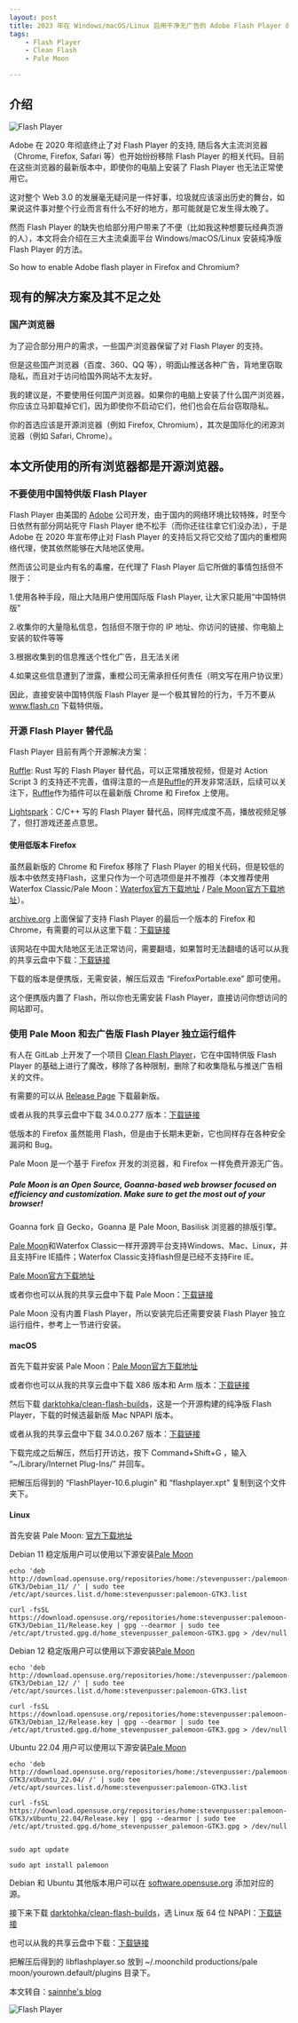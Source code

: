 ```yaml
---
layout: post
title: 2023 年在 Windows/macOS/Linux 启用干净无广告的 Adobe Flash Player 的方法
tags:
    - Flash Player
    - Clean Flash
    - Pale Moon

---
```

## 介绍 
![Flash Player](https://github.com/huijingfei/Blog_Gitalk/raw/main/Images/QQ%20farm.webp)

Adobe 在 2020 年彻底终止了对 Flash Player 的支持, 随后各大主流浏览器（Chrome, Firefox, Safari 等）也开始纷纷移除 Flash Player 的相关代码。目前在这些浏览器的最新版本中，即使你的电脑上安装了 Flash Player 也无法正常使用它。

这对整个 Web 3.0 的发展毫无疑问是一件好事，垃圾就应该滚出历史的舞台，如果说这件事对整个行业而言有什么不好的地方，那可能就是它发生得太晚了。

然而 Flash Player 的缺失也给部分用户带来了不便（比如我这种想要玩经典页游的人），本文将会介绍在三大主流桌面平台 Windows/macOS/Linux 安装纯净版 Flash Player 的方法。

So how to enable Adobe flash player in Firefox and Chromium?

## 现有的解决方案及其不足之处

### 国产浏览器

为了迎合部分用户的需求，一些国产浏览器保留了对 Flash Player 的支持。

但是这些国产浏览器（百度、360、QQ 等），明面山推送各种广告，背地里窃取隐私，而且对于访问给国外网站不太友好。

我的建议是，不要使用任何国产浏览器。如果你的电脑上安装了什么国产浏览器，你应该立马卸载掉它们，因为即使你不启动它们，他们也会在后台窃取隐私。

你的首选应该是开源浏览器（例如 Firefox, Chromium），其次是国际化的闭源浏览器（例如 Safari, Chrome）。

## 本文所使用的所有浏览器都是开源浏览器。

### 不要使用中国特供版 Flash Player

Flash Player 由美国的 [Adobe](https://www.adobe.com/) 公司开发，由于国内的网络环境比较特殊，时至今日依然有部分网站死守 Flash Player 绝不松手（而你还往往拿它们没办法），于是 Adobe 在 2020 年宣布停止对 Flash Player 的支持后又将它交给了国内的重橙网络代理，使其依然能够在大陆地区使用。

然而该公司是业内有名的毒瘤，在代理了 Flash Player 后它所做的事情包括但不限于：

1.使用各种手段，阻止大陆用户使用国际版 Flash Player, 让大家只能用“中国特供版”

2.收集你的大量隐私信息，包括但不限于你的 IP 地址、你访问的链接、你电脑上安装的软件等等

3.根据收集到的信息推送个性化广告，且无法关闭

4.如果这些信息遭到了泄露，重橙公司无需承担任何责任（明文写在用户协议里）

因此，直接安装中国特供版 Flash Player 是一个极其冒险的行为，千万不要从 www.flash.cn 下载特供版。

### 开源 Flash Player 替代品

Flash Player 目前有两个开源解决方案：

[Ruffle](https://ruffle.rs/): Rust 写的 Flash Player 替代品，可以正常播放视频，但是对 Action Script 3 的支持还不完善，值得注意的一点是[Ruffle](https://ruffle.rs/)的开发非常活跃，后续可以关注下，[Ruffle](https://ruffle.rs/)作为插件可以在最新版 Chrome 和 Firefox 上使用。

[Lightspark](http://lightspark.github.io/)：C/C++ 写的 Flash Player 替代品，同样完成度不高，播放视频足够了，但打游戏还差点意思。

#### 使用低版本 Firefox

虽然最新版的 Chrome 和 Firefox 移除了 Flash Player 的相关代码，但是较低的版本中依然支持Flash，这里只作为一个可选项但是并不推荐（本文推荐使用Waterfox Classic/Pale Moon：[Waterfox官方下载地址](https://classic.waterfox.net/) / [Pale Moon官方下载地址](https://www.palemoon.org/download.shtml)）。

[archive.org](https://archive.org/) 上面保留了支持 Flash Player 的最后一个版本的 Firefox 和 Chrome，有需要的可以从这里下载：[下载链接](https://archive.org/download/Firefox_Chrome_Adobe_Flash)

该网站在中国大陆地区无法正常访问，需要翻墙，如果暂时无法翻墙的话可以从我的共享云盘中下载：[下载链接](https://drive.sainnhe.dev/Flash/Windows/)

下载的版本是便携版，无需安装，解压后双击 “FirefoxPortable.exe” 即可使用。

这个便携版内置了 Flash，所以你也无需安装 Flash Player，直接访问你想访问的网站即可。

### 使用 Pale Moon 和去广告版 Flash Player 独立运行组件

有人在 GitLab 上开发了一个项目 [Clean Flash Player](https://gitlab.com/cleanflash/installer)，它在中国特供版 Flash Player 的基础上进行了魔改，移除了各种限制，删除了和收集隐私与推送广告相关的文件。

有需要的可以从 [Release Page](https://gitlab.com/cleanflash/installer/-/releases) 下载最新版。

或者从我的共享云盘中下载 34.0.0.277 版本：[下载链接](https://pan.huang1111.cn/s/EBmqSb)

低版本的 Firefox 虽然能用 Flash，但是由于长期未更新，它也同样存在各种安全漏洞和 Bug。

Pale Moon 是一个基于 Firefox 开发的浏览器，和 Firefox 一样免费开源无广告。

##### Pale Moon is an Open Source, Goanna-based web browser focused on efficiency and customization. Make sure to get the most out of your browser!

Goanna fork 自 Gecko，Goanna 是 Pale Moon, Basilisk 浏览器的排版引擎。

[Pale Moon](https://www.palemoon.org/download.shtml)和Waterfox Classic一样开源跨平台支持Windows、Mac、Linux，并且支持Fire IE插件；Waterfox Classic支持flash但是已经不支持Fire IE。

[Pale Moon官方下载地址](https://www.palemoon.org/download.shtml)

或者你也可以从我的共享云盘中下载 Pale Moon：[下载链接](https://pan.huang1111.cn/s/EBmqSb)

Pale Moon 没有内置 Flash Player，所以安装完后还需要安装 Flash Player 独立运行组件，参考上一节进行安装。

#### macOS

首先下载并安装 Pale Moon：[Pale Moon官方下载地址](https://www.palemoon.org/download.shtml)

或者你也可以从我的共享云盘中下载 X86 版本和 Arm 版本：[下载链接](https://pan.huang1111.cn/s/EBmqSb)

然后下载 [darktohka/clean-flash-builds](https://github.com/darktohka/clean-flash-builds)，这是一个开源构建的纯净版 Flash Player，下载的时候选最新版 Mac NPAPI 版本。

或者从我的共享云盘中下载 34.0.0.267 版本：[下载链接](https://pan.huang1111.cn/s/EBmqSb)

下载完成之后解压，然后打开访达，按下 Command+Shift+G ，输入 “~/Library/Internet Plug-Ins/” 并回车。

把解压后得到的 “FlashPlayer-10.6.plugin” 和 “flashplayer.xpt” 复制到这个文件夹下。

#### Linux

首先安装 Pale Moon: [官方下载地址](https://www.palemoon.org/download.shtml)

Debian 11 稳定版用户可以使用以下源安装[Pale Moon](https://www.palemoon.org/download.shtml)

    echo 'deb http://download.opensuse.org/repositories/home:/stevenpusser:/palemoon-GTK3/Debian_11/ /' | sudo tee /etc/apt/sources.list.d/home:stevenpusser:palemoon-GTK3.list
    
    curl -fsSL https://download.opensuse.org/repositories/home:stevenpusser:palemoon-GTK3/Debian_11/Release.key | gpg --dearmor | sudo tee /etc/apt/trusted.gpg.d/home_stevenpusser_palemoon-GTK3.gpg > /dev/null


Debian 12 稳定版用户可以使用以下源安装[Pale Moon](https://www.palemoon.org/download.shtml) 

    echo 'deb http://download.opensuse.org/repositories/home:/stevenpusser:/palemoon-GTK3/Debian_12/ /' | sudo tee /etc/apt/sources.list.d/home:stevenpusser:palemoon-GTK3.list
    
    curl -fsSL https://download.opensuse.org/repositories/home:stevenpusser:palemoon-GTK3/Debian_12/Release.key | gpg --dearmor | sudo tee /etc/apt/trusted.gpg.d/home_stevenpusser_palemoon-GTK3.gpg > /dev/null

Ubuntu 22.04 用户可以使用以下源安装[Pale Moon](https://www.palemoon.org/download.shtml) 

    echo 'deb http://download.opensuse.org/repositories/home:/stevenpusser:/palemoon-GTK3/xUbuntu_22.04/ /' | sudo tee /etc/apt/sources.list.d/home:stevenpusser:palemoon-GTK3.list
    
    curl -fsSL https://download.opensuse.org/repositories/home:stevenpusser:palemoon-GTK3/xUbuntu_22.04/Release.key | gpg --dearmor | sudo tee /etc/apt/trusted.gpg.d/home_stevenpusser_palemoon-GTK3.gpg > /dev/null

   
    sudo apt update
    
    sudo apt install palemoon

Debian 和 Ubuntu 其他版本用户可以在 [software.opensuse.org](https://software.opensuse.org/download.html?project=home%3Astevenpusser%3Apalemoon-GTK3&package=palemoon) 添加对应的源。

接下来下载 [darktohka/clean-flash-builds](https://github.com/darktohka/clean-flash-builds)，选 Linux 版 64 位 NPAPI：[下载链接](https://github.com/darktohka/clean-flash-builds/releases/tag/v1.7)

也可以从我的共享云盘中下载：[下载链接](https://pan.huang1111.cn/s/EBmqSb)

把解压后得到的 libflashplayer.so 放到 ~/.moonchild productions/pale moon/yourown.default/plugins 目录下。

本文转自：[sainnhe's blog](https://www.sainnhe.dev/post/enable-flash-player-in-2022/) 

![Flash Player](https://github.com/huijingfei/Blog_Gitalk/raw/main/Images/Qzone%20farm.webp)
